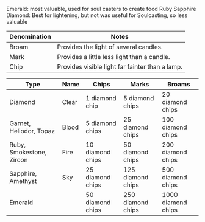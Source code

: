 Emerald: most valuable, used for soul casters to create food
Ruby
Sapphire
Diamond: Best for lightening, but not was useful for Soulcasting, so less valuable

| Denomination | Notes                                           |
| ------------ | ----------------------------------------------- |
| Broam        | Provides the light of several candles.          |
| Mark         | Provides a little less light than a candle.     |
| Chip         | Provides visible light far fainter than a lamp. |

| Type                     | Name | Chips            | Marks             | Broams             |
| ------------------------ | -------- | ---------------- | ----------------- | ------------------ |
| Diamond                  | Clear    | 1 diamond chip   | 5 diamond chips   | 20 diamond chips   |
| Garnet, Heliodor, Topaz  | Blood    | 5 diamond chips  | 25 diamond chips  | 100 diamond chips  |
| Ruby, Smokestone, Zircon | Fire     | 10 diamond chips | 50 diamond chips  | 200 diamond chips  |
| Sapphire, Amethyst       | Sky      | 25 diamond chips | 125 diamond chips | 500 diamond chips  |
| Emerald                  |          | 50 diamond chips | 250 diamond chips | 1000 diamond chips |